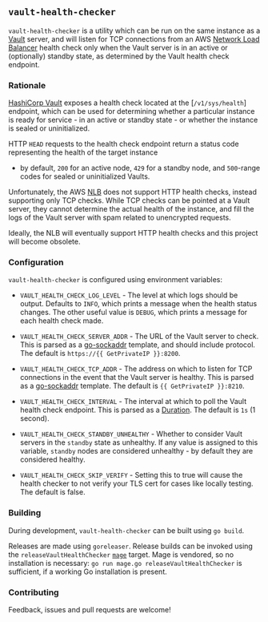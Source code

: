 ## `vault-health-checker`

`vault-health-checker` is a utility which can be run on the same instance as a [Vault][vault] server, and will listen 
for TCP  connections from an AWS [Network Load Balancer][nlb] health check only when the Vault server is in an active
or (optionally) standby state, as determined by the Vault health check endpoint.

### Rationale

[HashiCorp Vault][vault] exposes a health check located at the [`/v1/sys/health`] endpoint, which can be used for 
determining whether a particular instance is ready for service - in an active or standby state - or whether the instance
is sealed or uninitialized.

HTTP `HEAD` requests to the health check endpoint return a status code representing the health of the target instance 
- by default, `200` for an active node, `429` for a standby node, and `500`-range codes for sealed or uninitialized 
Vaults.

Unfortunately, the AWS [NLB][nlb] does not support HTTP health checks, instead supporting only TCP checks. While TCP 
checks can be pointed at a Vault server, they cannot determine the actual health of the instance, and fill the logs of 
the Vault server with spam related to unencrypted requests.

Ideally, the NLB will eventually support HTTP health checks and this project will become obsolete.

### Configuration

`vault-health-checker` is configured using environment variables:

- `VAULT_HEALTH_CHECK_LOG_LEVEL` - The level at which logs should be output. Defaults to `INFO`, which prints a message
  when the health status changes. The other useful value is `DEBUG`, which prints a message for each health check made.

- `VAULT_HEALTH_CHECK_SERVER_ADDR` - The URL of the Vault server to check. This is parsed as a [go-sockaddr][sockaddr] 
  template, and should include protocol. The default is `https://{{ GetPrivateIP }}:8200`.

- `VAULT_HEALTH_CHECK_TCP_ADDR` - The address on which to listen for TCP connections in the event that the Vault server
  is healthy. This is parsed as a [go-sockaddr][sockaddr] template. The default is `{{ GetPrivateIP }}:8210`.

- `VAULT_HEALTH_CHECK_INTERVAL` - The interval at which to poll the Vault health check endpoint. This is parsed as a
  [Duration][duration]. The default is `1s` (1 second).
  
- `VAULT_HEALTH_CHECK_STANDBY_UNHEALTHY` - Whether to consider Vault servers in the `standby` state as unhealthy. If any
  value is assigned to this variable, `standby` nodes are considered unhealthy - by default they are considered healthy.

- `VAULT_HEALTH_CHECK_SKIP_VERIFY` - Setting this to true will cause the health checker to not verify your TLS cert for
  cases like locally testing. The default is false.

### Building

During development, `vault-health-checker` can be built using `go build`.

Releases are made using `goreleaser`. Release builds can be invoked using the `releaseVaultHealthChecker` [`mage`][mage]
target. Mage is vendored, so no installation is necessary: `go run mage.go releaseVaultHealthChecker` is sufficient, if
a working Go installation is present.

### Contributing

Feedback, issues and pull requests are welcome!

[vault]: https://github.com/hashicorp/vault
[nlb]: https://docs.aws.amazon.com/elasticloadbalancing/latest/network/introduction.html
[mage]: https://magefile.org
[sockaddr]: https://github.com/hashicorp/go-sockaddr
[duration]: https://golang.org/pkg/time/#ParseDuration
